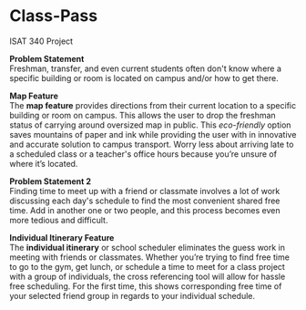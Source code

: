 Class-Pass
==========

ISAT 340 Project

<b>Problem Statement</b><br>
Freshman, transfer, and even current students often don't know where a specific building or room is located on campus and/or how to get there.

<b>Map Feature</b><br>
The <b>map feature</b> provides directions from their current location to a specific building or room on campus. This allows the user to drop the freshman status of carrying around oversized map in public. This <em>eco-friendly</em> option saves mountains of paper and ink while providing the user with in innovative and accurate solution to campus transport. Worry less about arriving late to a scheduled class or a teacher's office hours because you’re unsure of where it’s located.

<b>Problem Statement 2</b><br>
Finding time to meet up with a friend or classmate involves a lot of work discussing each day's schedule to find the most convenient shared free time. Add in another one or two people, and this process becomes even more tedious and difficult. 

<b>Individual Itinerary Feature</b><br>
The <b>individual itinerary</b> or school scheduler eliminates the guess work in meeting with friends or classmates. Whether you’re trying to find free time to go to the gym, get lunch, or schedule a time to meet for a class project with a group of individuals, the cross referencing tool will allow for hassle free scheduling. For the first time, this shows corresponding free time of your selected friend group in regards to your individual schedule. 


